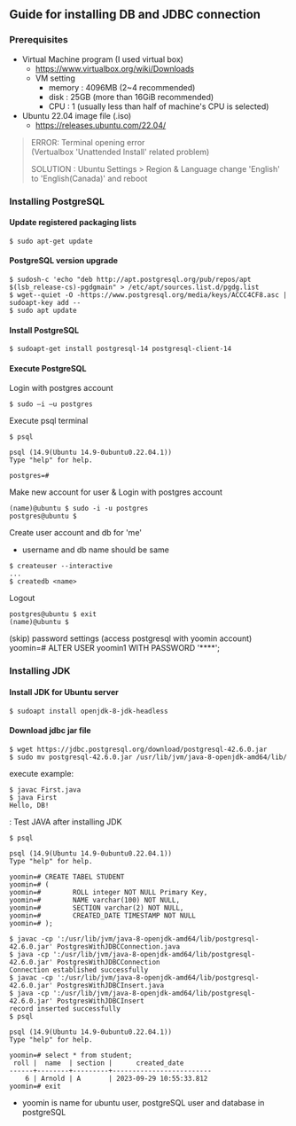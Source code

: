 ## Guide for installing DB and JDBC connection 
### Prerequisites
- Virtual Machine program (I used virtual box)
    - https://www.virtualbox.org/wiki/Downloads
    - VM setting
        - memory : 4096MB (2~4 recommended)
        - disk : 25GB (more than 16GiB recommended)
        - CPU : 1 (usually less than half of machine's CPU is selected)
- Ubuntu 22.04 image file (.iso)
    - https://releases.ubuntu.com/22.04/

> ERROR: Terminal opening error   
> (Vertualbox 'Unattended Install' related problem)
>    
> SOLUTION :
> Ubuntu Settings > Region & Language
> change 'English' to 'English(Canada)' and reboot

### Installing PostgreSQL

#### Update registered packaging lists
```
$ sudo apt-get update
```

#### PostgreSQL version upgrade
```
$ sudosh-c 'echo "deb http://apt.postgresql.org/pub/repos/apt $(lsb_release-cs)-pgdgmain" > /etc/apt/sources.list.d/pgdg.list
$ wget--quiet -O -https://www.postgresql.org/media/keys/ACCC4CF8.asc | sudoapt-key add --
$ sudo apt update
```
#### Install PostgreSQL
```
$ sudoapt-get install postgresql-14 postgresql-client-14
```
#### Execute PostgreSQL
Login with postgres account
```
$ sudo –i –u postgres
```
Execute psql terminal
```
$ psql

psql (14.9(Ubuntu 14.9-0ubuntu0.22.04.1))
Type "help" for help.

postgres=#
```
Make new account for user & Login with postgres account
```
(name)@ubuntu $ sudo -i -u postgres
postgres@ubuntu $
```
Create user account and db for 'me'
- username and db name should be same
```
$ createuser --interactive
...
$ createdb <name>
```
Logout
```
postgres@ubuntu $ exit
(name)@ubuntu $ 
```
(skip) password settings (access postgresql with yoomin account)   
yoomin=# ALTER USER yoomin1 WITH PASSWORD '****';


### Installing JDK

#### Install JDK for Ubuntu server
```
$ sudoapt install openjdk-8-jdk-headless
```
#### Download jdbc jar file
```
$ wget https://jdbc.postgresql.org/download/postgresql-42.6.0.jar
$ sudo mv postgresql-42.6.0.jar /usr/lib/jvm/java-8-openjdk-amd64/lib/
```

execute example:   
```
$ javac First.java
$ java First
Hello, DB!
```
: Test JAVA after installing JDK

```
$ psql

psql (14.9(Ubuntu 14.9-0ubuntu0.22.04.1))
Type "help" for help.

yoomin=# CREATE TABEL STUDENT
yoomin=# (
yoomin=#        ROLL integer NOT NULL Primary Key,
yoomin=#        NAME varchar(100) NOT NULL,
yoomin=#        SECTION varchar(2) NOT NULL,
yoomin=#        CREATED_DATE TIMESTAMP NOT NULL
yoomin=# );

```

```
$ javac -cp ':/usr/lib/jvm/java-8-openjdk-amd64/lib/postgresql-42.6.0.jar' PostgresWithJDBCConnection.java
$ java -cp ':/usr/lib/jvm/java-8-openjdk-amd64/lib/postgresql-42.6.0.jar' PostgresWithJDBCConnection
Connection established successfully
$ javac -cp ':/usr/lib/jvm/java-8-openjdk-amd64/lib/postgresql-42.6.0.jar' PostgresWithJDBCInsert.java
$ java -cp ':/usr/lib/jvm/java-8-openjdk-amd64/lib/postgresql-42.6.0.jar' PostgresWithJDBCInsert
record inserted successfully
$ psql

psql (14.9(Ubuntu 14.9-0ubuntu0.22.04.1))
Type "help" for help.

yoomin=# select * from student;
 roll |  name  | section |      created_date 
------+--------+---------+-------------------------
    6 | Arnold | A       | 2023-09-29 10:55:33.812
yoomin=# exit
```

- yoomin is name for ubuntu user, postgreSQL user and database in postgreSQL
